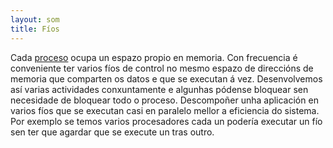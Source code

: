 ```yaml
---
layout: som
title: Fíos
---
```



Cada [proceso]({{site.url}}/som/procesos) ocupa un espazo propio en memoria. Con frecuencia é conveniente ter varios fíos de control no mesmo espazo de direccións de memoria que comparten os datos e que se executan á vez. Desenvolvemos así varias actividades conxuntamente e algunhas pódense bloquear sen necesidade de bloquear todo o proceso. Descompoñer unha aplicación en varios fíos que se executan casi en paralelo mellor a eficiencia do sistema. Por exemplo se temos varios procesadores cada un podería executar un fío sen ter que agardar que se execute un tras outro.
